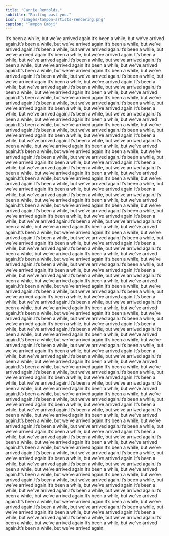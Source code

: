 ```yaml
---
title: "Carrie Rennolds."
subtitle: "Failing past you."
icon: '/images/tampon-artists-rendering.png'
caption: "Tampon Emoji"
---
```



It’s been a while, but we’ve arrived again.It’s been a while, but we’ve arrived again.It’s been a while, but we’ve arrived again.It’s been a while, but we’ve arrived again.It’s been a while, but we’ve arrived again.It’s been a while, but we’ve arrived again.It’s been a while, but we’ve arrived again.It’s been a while, but we’ve arrived again.It’s been a while, but we’ve arrived again.It’s been a while, but we’ve arrived again.It’s been a while, but we’ve arrived again.It’s been a while, but we’ve arrived again.It’s been a while, but we’ve arrived again.It’s been a while, but we’ve arrived again.It’s been a while, but we’ve arrived again.It’s been a while, but we’ve arrived again.It’s been a while, but we’ve arrived again.It’s been a while, but we’ve arrived again.It’s been a while, but we’ve arrived again.It’s been a while, but we’ve arrived again.It’s been a while, but we’ve arrived again.It’s been a while, but we’ve arrived again.It’s been a while, but we’ve arrived again.It’s been a while, but we’ve arrived again.It’s been a while, but we’ve arrived again.It’s been a while, but we’ve arrived again.It’s been a while, but we’ve arrived again.It’s been a while, but we’ve arrived again.It’s been a while, but we’ve arrived again.It’s been a while, but we’ve arrived again.It’s been a while, but we’ve arrived again.It’s been a while, but we’ve arrived again.It’s been a while, but we’ve arrived again.It’s been a while, but we’ve arrived again.It’s been a while, but we’ve arrived again.It’s been a while, but we’ve arrived again.It’s been a while, but we’ve arrived again.It’s been a while, but we’ve arrived again.It’s been a while, but we’ve arrived again.It’s been a while, but we’ve arrived again.It’s been a while, but we’ve arrived again.It’s been a while, but we’ve arrived again.It’s been a while, but we’ve arrived again.It’s been a while, but we’ve arrived again.It’s been a while, but we’ve arrived again.It’s been a while, but we’ve arrived again.It’s been a while, but we’ve arrived again.It’s been a while, but we’ve arrived again.It’s been a while, but we’ve arrived again.It’s been a while, but we’ve arrived again.It’s been a while, but we’ve arrived again.It’s been a while, but we’ve arrived again.It’s been a while, but we’ve arrived again.It’s been a while, but we’ve arrived again.It’s been a while, but we’ve arrived again.It’s been a while, but we’ve arrived again.It’s been a while, but we’ve arrived again.It’s been a while, but we’ve arrived again.It’s been a while, but we’ve arrived again.It’s been a while, but we’ve arrived again.It’s been a while, but we’ve arrived again.It’s been a while, but we’ve arrived again.It’s been a while, but we’ve arrived again.It’s been a while, but we’ve arrived again.It’s been a while, but we’ve arrived again.It’s been a while, but we’ve arrived again.It’s been a while, but we’ve arrived again.It’s been a while, but we’ve arrived again.It’s been a while, but we’ve arrived again.It’s been a while, but we’ve arrived again.It’s been a while, but we’ve arrived again.It’s been a while, but we’ve arrived again.It’s been a while, but we’ve arrived again.It’s been a while, but we’ve arrived again.It’s been a while, but we’ve arrived again.It’s been a while, but we’ve arrived again.It’s been a while, but we’ve arrived again.It’s been a while, but we’ve arrived again.It’s been a while, but we’ve arrived again.It’s been a while, but we’ve arrived again.It’s been a while, but we’ve arrived again.It’s been a while, but we’ve arrived again.It’s been a while, but we’ve arrived again.It’s been a while, but we’ve arrived again.It’s been a while, but we’ve arrived again.It’s been a while, but we’ve arrived again.It’s been a while, but we’ve arrived again.It’s been a while, but we’ve arrived again.It’s been a while, but we’ve arrived again.It’s been a while, but we’ve arrived again.It’s been a while, but we’ve arrived again.It’s been a while, but we’ve arrived again.It’s been a while, but we’ve arrived again.It’s been a while, but we’ve arrived again.It’s been a while, but we’ve arrived again.It’s been a while, but we’ve arrived again.It’s been a while, but we’ve arrived again.It’s been a while, but we’ve arrived again.It’s been a while, but we’ve arrived again.It’s been a while, but we’ve arrived again.It’s been a while, but we’ve arrived again.It’s been a while, but we’ve arrived again.It’s been a while, but we’ve arrived again.It’s been a while, but we’ve arrived again.It’s been a while, but we’ve arrived again.It’s been a while, but we’ve arrived again.It’s been a while, but we’ve arrived again.It’s been a while, but we’ve arrived again.It’s been a while, but we’ve arrived again.It’s been a while, but we’ve arrived again.It’s been a while, but we’ve arrived again.It’s been a while, but we’ve arrived again.It’s been a while, but we’ve arrived again.It’s been a while, but we’ve arrived again.It’s been a while, but we’ve arrived again.It’s been a while, but we’ve arrived again.It’s been a while, but we’ve arrived again.It’s been a while, but we’ve arrived again.It’s been a while, but we’ve arrived again.It’s been a while, but we’ve arrived again.It’s been a while, but we’ve arrived again.It’s been a while, but we’ve arrived again.It’s been a while, but we’ve arrived again.It’s been a while, but we’ve arrived again.It’s been a while, but we’ve arrived again.It’s been a while, but we’ve arrived again.It’s been a while, but we’ve arrived again.It’s been a while, but we’ve arrived again.It’s been a while, but we’ve arrived again.It’s been a while, but we’ve arrived again.It’s been a while, but we’ve arrived again.It’s been a while, but we’ve arrived again.It’s been a while, but we’ve arrived again.It’s been a while, but we’ve arrived again.It’s been a while, but we’ve arrived again.It’s been a while, but we’ve arrived again.It’s been a while, but we’ve arrived again.It’s been a while, but we’ve arrived again.It’s been a while, but we’ve arrived again.It’s been a while, but we’ve arrived again.It’s been a while, but we’ve arrived again.It’s been a while, but we’ve arrived again.It’s been a while, but we’ve arrived again.It’s been a while, but we’ve arrived again.It’s been a while, but we’ve arrived again.It’s been a while, but we’ve arrived again.It’s been a while, but we’ve arrived again.It’s been a while, but we’ve arrived again.It’s been a while, but we’ve arrived again.It’s been a while, but we’ve arrived again.It’s been a while, but we’ve arrived again.It’s been a while, but we’ve arrived again.It’s been a while, but we’ve arrived again.It’s been a while, but we’ve arrived again.It’s been a while, but we’ve arrived again.It’s been a while, but we’ve arrived again.It’s been a while, but we’ve arrived again.It’s been a while, but we’ve arrived again.It’s been a while, but we’ve arrived again.It’s been a while, but we’ve arrived again.It’s been a while, but we’ve arrived again.It’s been a while, but we’ve arrived again.It’s been a while, but we’ve arrived again.It’s been a while, but we’ve arrived again.It’s been a while, but we’ve arrived again.
